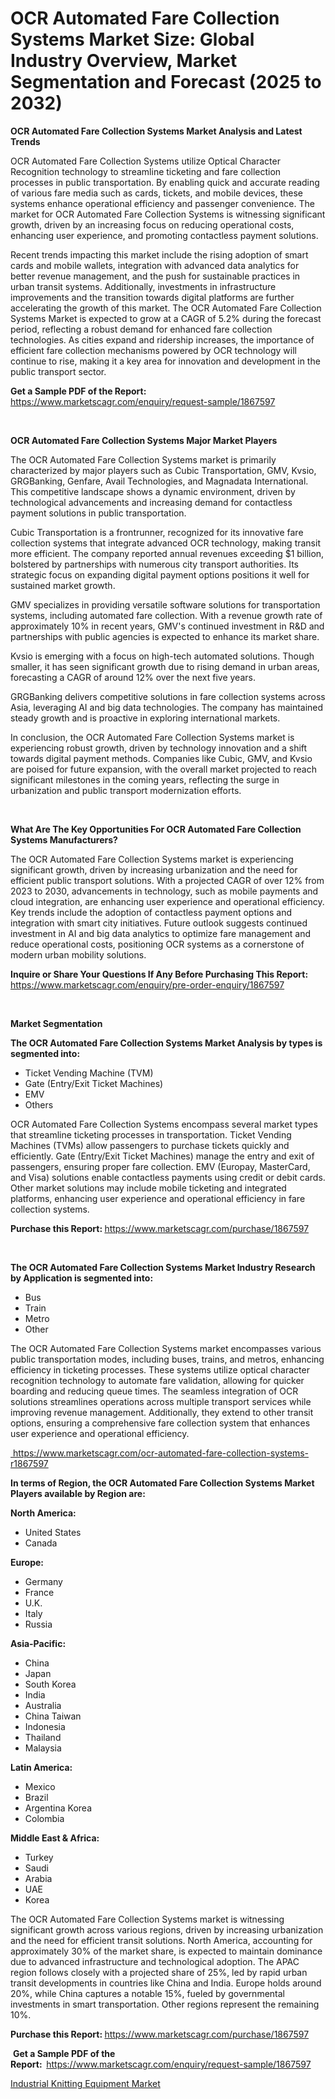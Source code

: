 <p><h1>OCR Automated Fare Collection Systems Market Size: Global Industry Overview, Market Segmentation and Forecast (2025 to 2032)</h1></p><p><strong>OCR Automated Fare Collection Systems Market Analysis and Latest Trends</strong></p>
<p><p>OCR Automated Fare Collection Systems utilize Optical Character Recognition technology to streamline ticketing and fare collection processes in public transportation. By enabling quick and accurate reading of various fare media such as cards, tickets, and mobile devices, these systems enhance operational efficiency and passenger convenience. The market for OCR Automated Fare Collection Systems is witnessing significant growth, driven by an increasing focus on reducing operational costs, enhancing user experience, and promoting contactless payment solutions.</p><p>Recent trends impacting this market include the rising adoption of smart cards and mobile wallets, integration with advanced data analytics for better revenue management, and the push for sustainable practices in urban transit systems. Additionally, investments in infrastructure improvements and the transition towards digital platforms are further accelerating the growth of this market. The OCR Automated Fare Collection Systems Market is expected to grow at a CAGR of 5.2% during the forecast period, reflecting a robust demand for enhanced fare collection technologies. As cities expand and ridership increases, the importance of efficient fare collection mechanisms powered by OCR technology will continue to rise, making it a key area for innovation and development in the public transport sector.</p></p>
<p><strong>Get a Sample PDF of the Report:&nbsp;</strong> <a href="https://www.marketscagr.com/enquiry/request-sample/1867597?utm_campaign=2778&utm_medium=2&utm_source=Github&utm_content=ia&utm_term=28022025&utm_id=ocr-automated-fare-collection-systems">https://www.marketscagr.com/enquiry/request-sample/1867597</a></p>
<p>&nbsp;</p>
<p><strong>OCR Automated Fare Collection Systems Major Market Players</strong></p>
<p><p>The OCR Automated Fare Collection Systems market is primarily characterized by major players such as Cubic Transportation, GMV, Kvsio, GRGBanking, Genfare, Avail Technologies, and Magnadata International. This competitive landscape shows a dynamic environment, driven by technological advancements and increasing demand for contactless payment solutions in public transportation.</p><p>Cubic Transportation is a frontrunner, recognized for its innovative fare collection systems that integrate advanced OCR technology, making transit more efficient. The company reported annual revenues exceeding $1 billion, bolstered by partnerships with numerous city transport authorities. Its strategic focus on expanding digital payment options positions it well for sustained market growth.</p><p>GMV specializes in providing versatile software solutions for transportation systems, including automated fare collection. With a revenue growth rate of approximately 10% in recent years, GMV's continued investment in R&D and partnerships with public agencies is expected to enhance its market share.</p><p>Kvsio is emerging with a focus on high-tech automated solutions. Though smaller, it has seen significant growth due to rising demand in urban areas, forecasting a CAGR of around 12% over the next five years.</p><p>GRGBanking delivers competitive solutions in fare collection systems across Asia, leveraging AI and big data technologies. The company has maintained steady growth and is proactive in exploring international markets.</p><p>In conclusion, the OCR Automated Fare Collection Systems market is experiencing robust growth, driven by technology innovation and a shift towards digital payment methods. Companies like Cubic, GMV, and Kvsio are poised for future expansion, with the overall market projected to reach significant milestones in the coming years, reflecting the surge in urbanization and public transport modernization efforts.</p></p>
<p>&nbsp;</p>
<p><strong>What Are The Key Opportunities For OCR Automated Fare Collection Systems Manufacturers?</strong></p>
<p><p>The OCR Automated Fare Collection Systems market is experiencing significant growth, driven by increasing urbanization and the need for efficient public transport solutions. With a projected CAGR of over 12% from 2023 to 2030, advancements in technology, such as mobile payments and cloud integration, are enhancing user experience and operational efficiency. Key trends include the adoption of contactless payment options and integration with smart city initiatives. Future outlook suggests continued investment in AI and big data analytics to optimize fare management and reduce operational costs, positioning OCR systems as a cornerstone of modern urban mobility solutions.</p></p>
<p><strong>Inquire or Share Your Questions If Any Before Purchasing This Report:</strong> <a href="https://www.marketscagr.com/enquiry/pre-order-enquiry/1867597?utm_campaign=2778&utm_medium=2&utm_source=Github&utm_content=ia&utm_term=28022025&utm_id=ocr-automated-fare-collection-systems">https://www.marketscagr.com/enquiry/pre-order-enquiry/1867597</a></p>
<p>&nbsp;</p>
<p><strong>Market Segmentation</strong></p>
<p><strong>The OCR Automated Fare Collection Systems Market Analysis by types is segmented into:</strong></p>
<p><ul><li>Ticket Vending Machine (TVM)</li><li>Gate (Entry/Exit Ticket Machines)</li><li>EMV</li><li>Others</li></ul></p>
<p><p>OCR Automated Fare Collection Systems encompass several market types that streamline ticketing processes in transportation. Ticket Vending Machines (TVMs) allow passengers to purchase tickets quickly and efficiently. Gate (Entry/Exit Ticket Machines) manage the entry and exit of passengers, ensuring proper fare collection. EMV (Europay, MasterCard, and Visa) solutions enable contactless payments using credit or debit cards. Other market solutions may include mobile ticketing and integrated platforms, enhancing user experience and operational efficiency in fare collection systems.</p></p>
<p><strong>Purchase this Report:&nbsp;</strong><a href="https://www.marketscagr.com/purchase/1867597?utm_campaign=2778&utm_medium=2&utm_source=Github&utm_content=ia&utm_term=28022025&utm_id=ocr-automated-fare-collection-systems">https://www.marketscagr.com/purchase/1867597</a></p>
<p>&nbsp;</p>
<p><strong>The OCR Automated Fare Collection Systems Market Industry Research by Application is segmented into:</strong></p>
<p><ul><li>Bus</li><li>Train</li><li>Metro</li><li>Other</li></ul></p>
<p><p>The OCR Automated Fare Collection Systems market encompasses various public transportation modes, including buses, trains, and metros, enhancing efficiency in ticketing processes. These systems utilize optical character recognition technology to automate fare validation, allowing for quicker boarding and reducing queue times. The seamless integration of OCR solutions streamlines operations across multiple transport services while improving revenue management. Additionally, they extend to other transit options, ensuring a comprehensive fare collection system that enhances user experience and operational efficiency.</p></p>
<p><a href="https://www.marketscagr.com/ocr-automated-fare-collection-systems-r1867597?utm_campaign=2778&utm_medium=2&utm_source=Github&utm_content=ia&utm_term=28022025&utm_id=ocr-automated-fare-collection-systems">&nbsp;https://www.marketscagr.com/ocr-automated-fare-collection-systems-r1867597</a></p>
<p><strong>In terms of Region, the OCR Automated Fare Collection Systems Market Players available by Region are:</strong></p>
<p>
    <p> <strong> North America: </strong>
        <ul>
            <li>United States</li>
            <li>Canada</li>
        </ul>
        </p> 
    <p> <strong> Europe: </strong>
        <ul>
            <li>Germany</li>
            <li>France</li>
            <li>U.K.</li>
            <li>Italy</li>
            <li>Russia</li>
        </ul>
        </p> 
    <p> <strong> Asia-Pacific: </strong>
        <ul>
            <li>China</li>
            <li>Japan</li>
            <li>South Korea</li>
            <li>India</li>
            <li>Australia</li>
            <li>China Taiwan</li>
            <li>Indonesia</li>
            <li>Thailand</li>
            <li>Malaysia</li>
        </ul>
        </p> 
    <p> <strong> Latin America: </strong>
        <ul>
            <li>Mexico</li>
            <li>Brazil</li>
            <li>Argentina Korea</li>
            <li>Colombia</li>
        </ul>
        </p> 
    <p> <strong> Middle East & Africa: </strong>
        <ul>
            <li>Turkey</li>
            <li>Saudi</li>
            <li>Arabia</li>
            <li>UAE</li>
            <li>Korea</li>
        </ul>
    </p>
    </p>
<p><p>The OCR Automated Fare Collection Systems market is witnessing significant growth across various regions, driven by increasing urbanization and the need for efficient transit solutions. North America, accounting for approximately 30% of the market share, is expected to maintain dominance due to advanced infrastructure and technological adoption. The APAC region follows closely with a projected share of 25%, led by rapid urban transit developments in countries like China and India. Europe holds around 20%, while China captures a notable 15%, fueled by governmental investments in smart transportation. Other regions represent the remaining 10%.</p></p>
<p><strong>Purchase this Report: </strong><a href="https://www.marketscagr.com/purchase/1867597?utm_campaign=2778&utm_medium=2&utm_source=Github&utm_content=ia&utm_term=28022025&utm_id=ocr-automated-fare-collection-systems">https://www.marketscagr.com/purchase/1867597</a></p>
<p>&nbsp;<strong>Get a Sample PDF of the Report:&nbsp;&nbsp;</strong><a href="https://www.marketscagr.com/enquiry/request-sample/1867597?utm_campaign=2778&utm_medium=2&utm_source=Github&utm_content=ia&utm_term=28022025&utm_id=ocr-automated-fare-collection-systems">https://www.marketscagr.com/enquiry/request-sample/1867597</a></p>
<p><strong></strong></p>
<p><p><a href="https://github.com/kushtajibenk64/Market-Research-Report-List-1/blob/main/industrial-knitting-equipment-market.md?utm_campaign=2778&utm_medium=2&utm_source=Github&utm_content=ia&utm_term=28022025&utm_id=ocr-automated-fare-collection-systems">Industrial Knitting Equipment Market</a></p></p>